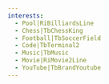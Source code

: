 ```yaml
---
interests:
  - Pool|RiBilliardsLine
  - Chess|TbChessKing
  - Football|TbSoccerField
  - Code|TbTerminal2
  - Music|TbMusic
  - Movie|RiMovie2Line
  - YouTube|TbBrandYoutube
---
```

